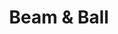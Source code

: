 ---
layout: project
title: Beam & Ball
description: A balance the bean game
scratch: https://scratch.mit.edu/projects/889986275/
play: /art/cool-pen-art/packaged/v2-4.html
---